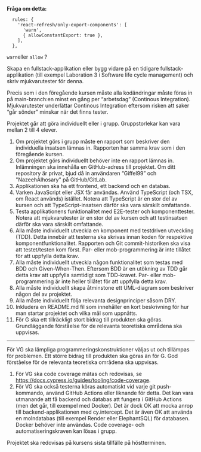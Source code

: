 **Fråga om detta:**

```
  rules: {
    'react-refresh/only-export-components': [
      'warn',
      { allowConstantExport: true },
    ],
  },
```

`warn`eller `allow` ?

Skapa en fullstack-applikation eller bygg vidare på en tidigare fullstack-applikation (till exempel Laboration 3 i Software life cycle management) och skriv mjukvarutester för denna.

Precis som i den föregående kursen måste alla kodändringar måste föras in på main-branch:en minst en gång per “arbetsdag” (Continous Integration). Mjukvarutester underlättar Continous Integration eftersom risken att saker “går sönder” minskar när det finns tester.

Projektet går att göra individuellt eller i grupp. Gruppstorlekar kan vara mellan 2 till 4 elever.

1. Om projektet görs i grupp måste en rapport som beskriver den individuella insatsen lämnas in. Rapporten har samma krav som i den föregående kursen.
2. Om projektet görs individuellt behöver inte en rapport lämnas in. Inlämningen ska innehålla en GitHub-adress till projektet. Om ditt repository är privat, bjud då in användaren “Giffel99” och "NazeehAlhosary" på GitHub/GitLab.
3. Applikationen ska ha ett frontend, ett backend och en databas.
4. Varken JavaScript eller JSX får användas. Använd TypeScript (och TSX, om React används) istället. Notera att TypeScript är en stor del av kursen och att TypeScript-insatsen därför ska vara särskilt omfattande.
5. Testa applikationens funktionalitet med E2E-tester och komponenttester. Notera att mjukvarutester är en stor del av kursen och att testinsatsen därför ska vara särskilt omfattande.
6. Alla måste individuellt utveckla en komponent med testdriven utveckling (TDD). Detta innebär att testerna ska skrivas innan koden för respektive komponentfunktionalitet. Rapporten och Git commit-historiken ska visa att testet/testen kom först. Par- eller mob-programmering är inte tillåtet för att uppfylla detta krav.
7. Alla måste individuellt utveckla någon funktionalitet som testas med BDD och Given-When-Then. Eftersom BDD är en utökning av TDD går detta krav att uppfylla samtidigt som TDD-kravet. Par- eller mob-programmering är inte heller tillåtet för att uppfylla detta krav.
8. Alla måste individuellt skapa åtminstone ett UML-diagram som beskriver någon del av projektet.
9. Alla måste individuellt följa relevanta designprinciper såsom DRY.
10. Inkludera en README.md fil som innehåller en kort beskrivning för hur man startar projektet och vilka mål som uppnåtts.
11. För G ska ett tillräckligt stort bidrag till produkten ska göras. Grundläggande förståelse för de relevanta teoretiska områdena ska uppvisas.

---

För VG ska lämpliga programmeringskonstruktioner väljas ut och tillämpas för problemen. Ett större bidrag till produkten ska göras än för G. God förståelse för de relevanta teoretiska områdena ska uppvisas.

1. För VG ska code coverage mätas och redovisas, se https://docs.cypress.io/guides/tooling/code-coverage.
2. För VG ska också testerna köras automatiskt vid varje git push-kommando, använd GitHub Actions eller liknande för detta. Det kan vara utmanande att få backend och databas att fungera i GitHub Actions (men det går, till exempel med Docker). Det är dock OK att mocka anrop till backend-applikationen med cy.intercept. Det är även OK att använda en molndatabas (till exempel Render eller ElephantSQL) för databasen. Docker behöver inte användas. Code coverage- och automatiseringskraven kan lösas i grupp.

Projektet ska redovisas på kursens sista tillfälle på höstterminen.

```

```
